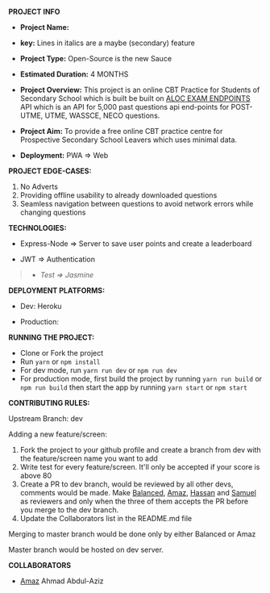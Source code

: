 **PROJECT INFO**

- **Project Name:**

- **key:**  Lines in italics are a maybe (secondary) feature

- **Project Type:** Open-Source is the new Sauce

- **Estimated Duration:** 4 MONTHS

- **Project Overview:** This project is an online CBT Practice for Students of Secondary School which is built be built on [ALOC EXAM ENDPOINTS](https://github.com/Seunope/aloc-endpoints) API which is an API for 5,000 past questions api end-points for POST-UTME, UTME, WASSCE, NECO questions.

- **Project Aim:** To provide a free online CBT practice centre for Prospective Secondary School Leavers which uses minimal data.

- **Deployment:** PWA => Web


**PROJECT EDGE-CASES:**

1. No Adverts
2. Providing offline usability to already downloaded questions
3. Seamless navigation between questions to avoid network errors while changing questions

**TECHNOLOGIES:**

* Express-Node => Server to save user points and create a leaderboard

* JWT => Authentication

> * *Test => Jasmine*
 


**DEPLOYMENT PLATFORMS:**

* Dev: Heroku

* Production:

**RUNNING THE PROJECT:**

* Clone or Fork the project
* Run `yarn` or `npm install`
* For dev mode, run `yarn run dev` or `npm run dev`
* For production mode, first build the project by running `yarn run build` or `npm run build` then start the app by running `yarn start` or `npm start`

**CONTRIBUTING RULES:**

Upstream Branch: dev

Adding a new feature/screen:

1. Fork the project to your github profile and create a branch from dev with the feature/screen name you want to add
2. Write test for every feature/screen. It&#39;ll only be accepted if your score is above 80
3. Create a PR to dev branch, would be reviewed by all other devs, comments would be made. Make [Balanced](https://github.com/Balanced02), [Amaz](https://github.com/devamaz), [Hassan](https://github.com/inidaname) and [Samuel](https://github.com/samie820) as reviewers and only when the three of them accepts the PR before you merge to the dev branch.
4. Update the Collaborators list in the README.md file

Merging to master branch would be done only by either Balanced or Amaz

Master branch would be hosted on dev server.

**COLLABORATORS**
- [Amaz](https://github.com/devamaz) Ahmad Abdul-Aziz
